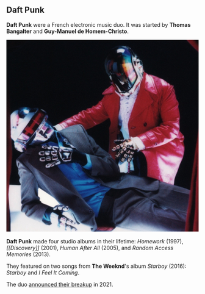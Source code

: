 ## Daft Punk

**Daft Punk** were a French electronic music duo. It was started by **Thomas
Bangalter** and **Guy-Manuel de Homem-Christo**.

![Daft Punk](/media/img/daftpunk.jpg)

**Daft Punk** made four studio albums in their lifetime: _Homework_ (1997),
_[[Discovery]]_ (2001), _Human After All_ (2005), and _Random Access Memories_
(2013).

They featured on two songs from **The Weeknd**'s album _Starboy_ (2016):
_Starboy_ and _I Feel It Coming_.

The duo [announced their breakup](https://www.youtube.com/watch?v=DuDX6wNfjqc)
in 2021.
